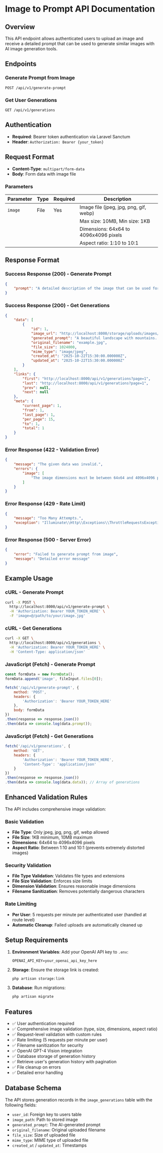 # Image to Prompt API Documentation

## Overview
This API endpoint allows authenticated users to upload an image and receive a detailed prompt that can be used to generate similar images with AI image generation tools.

## Endpoints

### Generate Prompt from Image
```
POST /api/v1/generate-prompt
```

### Get User Generations
```
GET /api/v1/generations
```

## Authentication
- **Required**: Bearer token authentication via Laravel Sanctum
- **Header**: `Authorization: Bearer {your_token}`

## Request Format
- **Content-Type**: `multipart/form-data`
- **Body**: Form data with image file

### Parameters
| Parameter | Type | Required | Description |
|-----------|------|----------|-------------|
| `image` | File | Yes | Image file (jpeg, jpg, png, gif, webp) |
| | | | Max size: 10MB, Min size: 1KB |
| | | | Dimensions: 64x64 to 4096x4096 pixels |
| | | | Aspect ratio: 1:10 to 10:1 |

## Response Format

### Success Response (200) - Generate Prompt
```json
{
    "prompt": "A detailed description of the image that can be used for AI image generation..."
}
```

### Success Response (200) - Get Generations
```json
{
    "data": [
        {
            "id": 1,
            "image_url": "http://localhost:8000/storage/uploads/images/example_1234567890.jpg",
            "generated_prompt": "A beautiful landscape with mountains...",
            "original_filename": "example.jpg",
            "file_size": 1024000,
            "mime_type": "image/jpeg",
            "created_at": "2025-10-22T15:30:00.000000Z",
            "updated_at": "2025-10-22T15:30:00.000000Z"
        }
    ],
    "links": {
        "first": "http://localhost:8000/api/v1/generations?page=1",
        "last": "http://localhost:8000/api/v1/generations?page=1",
        "prev": null,
        "next": null
    },
    "meta": {
        "current_page": 1,
        "from": 1,
        "last_page": 1,
        "per_page": 15,
        "to": 1,
        "total": 1
    }
}
```

### Error Response (422 - Validation Error)
```json
{
    "message": "The given data was invalid.",
    "errors": {
        "image": [
            "The image dimensions must be between 64x64 and 4096x4096 pixels."
        ]
    }
}
```

### Error Response (429 - Rate Limit)
```json
{
    "message": "Too Many Attempts.",
    "exception": "Illuminate\\Http\\Exceptions\\ThrottleRequestsException"
}
```

### Error Response (500 - Server Error)
```json
{
    "error": "Failed to generate prompt from image",
    "message": "Detailed error message"
}
```

## Example Usage

### cURL - Generate Prompt
```bash
curl -X POST \
  http://localhost:8000/api/v1/generate-prompt \
  -H 'Authorization: Bearer YOUR_TOKEN_HERE' \
  -F 'image=@/path/to/your/image.jpg'
```

### cURL - Get Generations
```bash
curl -X GET \
  http://localhost:8000/api/v1/generations \
  -H 'Authorization: Bearer YOUR_TOKEN_HERE' \
  -H 'Content-Type: application/json'
```

### JavaScript (Fetch) - Generate Prompt
```javascript
const formData = new FormData();
formData.append('image', fileInput.files[0]);

fetch('/api/v1/generate-prompt', {
    method: 'POST',
    headers: {
        'Authorization': 'Bearer YOUR_TOKEN_HERE'
    },
    body: formData
})
.then(response => response.json())
.then(data => console.log(data.prompt));
```

### JavaScript (Fetch) - Get Generations
```javascript
fetch('/api/v1/generations', {
    method: 'GET',
    headers: {
        'Authorization': 'Bearer YOUR_TOKEN_HERE',
        'Content-Type': 'application/json'
    }
})
.then(response => response.json())
.then(data => console.log(data.data)); // Array of generations
```

## Enhanced Validation Rules

The API includes comprehensive image validation:

### Basic Validation
- **File Type**: Only jpeg, jpg, png, gif, webp allowed
- **File Size**: 1KB minimum, 10MB maximum
- **Dimensions**: 64x64 to 4096x4096 pixels
- **Aspect Ratio**: Between 1:10 and 10:1 (prevents extremely distorted images)

### Security Validation
- **File Type Validation**: Validates file types and extensions
- **File Size Validation**: Enforces size limits
- **Dimension Validation**: Ensures reasonable image dimensions
- **Filename Sanitization**: Removes potentially dangerous characters

### Rate Limiting
- **Per User**: 5 requests per minute per authenticated user (handled at route level)
- **Automatic Cleanup**: Failed uploads are automatically cleaned up

## Setup Requirements

1. **Environment Variables**: Add your OpenAI API key to `.env`:
   ```
   OPENAI_API_KEY=your_openai_api_key_here
   ```

2. **Storage**: Ensure the storage link is created:
   ```bash
   php artisan storage:link
   ```

3. **Database**: Run migrations:
   ```bash
   php artisan migrate
   ```

## Features
- ✅ User authentication required
- ✅ Comprehensive image validation (type, size, dimensions, aspect ratio)
- ✅ Request-level validation with custom rules
- ✅ Rate limiting (5 requests per minute per user)
- ✅ Filename sanitization for security
- ✅ OpenAI GPT-4 Vision integration
- ✅ Database storage of generation history
- ✅ Retrieve user's generation history with pagination
- ✅ File cleanup on errors
- ✅ Detailed error handling

## Database Schema
The API stores generation records in the `image_generations` table with the following fields:
- `user_id`: Foreign key to users table
- `image_path`: Path to stored image
- `generated_prompt`: The AI-generated prompt
- `original_filename`: Original uploaded filename
- `file_size`: Size of uploaded file
- `mime_type`: MIME type of uploaded file
- `created_at` / `updated_at`: Timestamps


